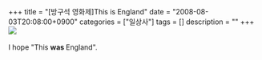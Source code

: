 +++
title = "[방구석 영화제]This is England"
date = "2008-08-03T20:08:00+0900"
categories = ["일상사"]
tags = []
description = ""
+++
<span class="copyright_entry" style="display:block;" title="[방구석 영화제]This is England@@**@@http://shed.egloos.com/1791883"></span>
<img src="/attachment/1791883_1.jpg">
<br>
<br>I hope "This 
<span style="font-weight: bold;">was </span>England".
<br> 
<!--
       <rdf:RDF xmlns:rdf="http://www.w3.org/1999/02/22-rdf-syntax-ns#"
		    xmlns:dc="http://purl.org/dc/elements/1.1/"
		    xmlns:trackback="http://madskills.com/public/xml/rss/module/trackback/">
       <rdf:Description
	        rdf:about="http://shed.egloos.com/1791883"
	        dc:identifier="http://shed.egloos.com/1791883"
	        dc:title="[방구석 영화제]This is England"
	        trackback:ping="http://shed.egloos.com/tb/1791883"/>
       </rdf:RDF>
       -->

<ul></ul>